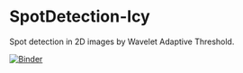 # SpotDetection-Icy
Spot detection in 2D images by Wavelet Adaptive Threshold.

[![Binder](https://mybinder.org/badge_logo.svg)](https://mybinder.org/v2/gh/Neubias-WG5/Jupyter_SpotDetection-Icy.git/v1.2?filepath=2D_Spot_Detection_with_Icy.ipynb)
